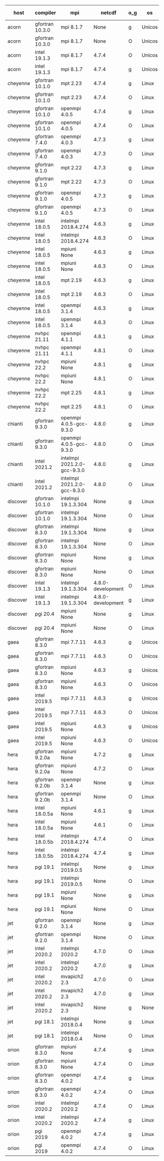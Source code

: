 

| host     | compiler                              | mpi                      | netcdf        | o_g        | os       | build       | u_pass          | u_fail          | s_pass            | s_fail            | e_pass             | e_fail             | nuopc_pass       | nuopc_fail       | artifacts link          |
|----------|---------------------------------------|--------------------------|---------------|------------|----------|-------------|-----------------|-----------------|-------------------|-------------------|--------------------|--------------------|------------------|------------------|-------------------------|
| acorn | gfortran 10.3.0 | mpi 8.1.7  | None  | g | Unicos | FAIL | None | None | None | None | None | None | None | None | <a href="https://github.com/esmf-org/esmf-test-artifacts/tree/26a4fbe11ce3080fcc44b02d1a1092610abb900c/develop/gfortran/10.3.0/g/mpi/8.1.7" target="_blank">26a4fbe</a> | 
| acorn | gfortran 10.3.0 | mpi 8.1.7  | None  | O | Unicos | FAIL | None | None | None | None | None | None | None | None | <a href="https://github.com/esmf-org/esmf-test-artifacts/tree/0ad344677deb8d9564b1e12cfeec29c3c0c4537d/develop/gfortran/10.3.0/O/mpi/8.1.7" target="_blank">0ad3446</a> | 
| acorn | intel 19.1.3 | mpi 8.1.7  | 4.7.4  | O | Unicos | FAIL | None | None | None | None | None | None | None | None | <a href="https://github.com/esmf-org/esmf-test-artifacts/tree/1bac13cd83600e140dadd367100b64277cb8ae90/develop/intel/19.1.3/O/mpi/8.1.7" target="_blank">1bac13c</a> | 
| acorn | intel 19.1.3 | mpi 8.1.7  | 4.7.4  | g | Unicos | FAIL | None | None | None | None | None | None | None | None | <a href="https://github.com/esmf-org/esmf-test-artifacts/tree/effaa9cb3a1d56e4a78d5b6f06191779a9f7156e/develop/intel/19.1.3/g/mpi/8.1.7" target="_blank">effaa9c</a> | 
| cheyenne | gfortran 10.1.0 | mpt 2.23  | 4.7.4  | g | Linux | PASS | 13870 | 0 | 49 | 0 | 80 | 0 | 50 | 2 | <a href="https://github.com/esmf-org/esmf-test-artifacts/tree/92220b6bcbe2d409ea9bb6abb80dae5f65f00b0f/develop/gfortran/10.1.0/g/mpt/2.23" target="_blank">92220b6</a> | 
| cheyenne | gfortran 10.1.0 | mpt 2.23  | 4.7.4  | O | Linux | PASS | 13870 | 0 | 49 | 0 | 80 | 0 | 50 | 2 | <a href="https://github.com/esmf-org/esmf-test-artifacts/tree/057dc2096799174b7b46c4670e886fc9f2069222/develop/gfortran/10.1.0/O/mpt/2.23" target="_blank">057dc20</a> | 
| cheyenne | gfortran 10.1.0 | openmpi 4.0.5  | 4.7.4  | g | Linux | PASS | 13870 | 0 | 49 | 0 | 80 | 0 | 50 | 2 | <a href="https://github.com/esmf-org/esmf-test-artifacts/tree/6cebd66193a453640d75dcb6353f5c347cf68136/develop/gfortran/10.1.0/g/openmpi/4.0.5" target="_blank">6cebd66</a> | 
| cheyenne | gfortran 10.1.0 | openmpi 4.0.5  | 4.7.4  | O | Linux | PASS | 13870 | 0 | 49 | 0 | 80 | 0 | 50 | 2 | <a href="https://github.com/esmf-org/esmf-test-artifacts/tree/2aded702a70231a02e0dd6276b21c483d2b3df1a/develop/gfortran/10.1.0/O/openmpi/4.0.5" target="_blank">2aded70</a> | 
| cheyenne | gfortran 7.4.0 | openmpi 4.0.3  | 4.7.3  | g | Linux | PASS | 13870 | 0 | 49 | 0 | 80 | 0 | 50 | 2 | <a href="https://github.com/esmf-org/esmf-test-artifacts/tree/7172d96f24624d520fb30e69d8629e7bd76fe0e6/develop/gfortran/7.4.0/g/openmpi/4.0.3" target="_blank">7172d96</a> | 
| cheyenne | gfortran 7.4.0 | openmpi 4.0.3  | 4.7.3  | O | Linux | PASS | 13870 | 0 | 49 | 0 | 80 | 0 | 50 | 2 | <a href="https://github.com/esmf-org/esmf-test-artifacts/tree/2549812a021376038eda238b0e4cc38297697dc8/develop/gfortran/7.4.0/O/openmpi/4.0.3" target="_blank">2549812</a> | 
| cheyenne | gfortran 9.1.0 | mpt 2.22  | 4.7.3  | g | Linux | PASS | 13870 | 0 | 49 | 0 | 80 | 0 | 50 | 2 | <a href="https://github.com/esmf-org/esmf-test-artifacts/tree/d676fd1fc8d7b34d198554c37172791c6a97523f/develop/gfortran/9.1.0/g/mpt/2.22" target="_blank">d676fd1</a> | 
| cheyenne | gfortran 9.1.0 | mpt 2.22  | 4.7.3  | O | Linux | PASS | 13870 | 0 | 49 | 0 | 80 | 0 | 50 | 2 | <a href="https://github.com/esmf-org/esmf-test-artifacts/tree/6f3ba6e6323f580f7b30c0ed1fb37ec8de24ecb6/develop/gfortran/9.1.0/O/mpt/2.22" target="_blank">6f3ba6e</a> | 
| cheyenne | gfortran 9.1.0 | openmpi 4.0.5  | 4.7.3  | g | Linux | PASS | 13870 | 0 | 49 | 0 | 80 | 0 | 50 | 2 | <a href="https://github.com/esmf-org/esmf-test-artifacts/tree/1140091f9c498a6815b8a192a26467ee3caabe25/develop/gfortran/9.1.0/g/openmpi/4.0.5" target="_blank">1140091</a> | 
| cheyenne | gfortran 9.1.0 | openmpi 4.0.5  | 4.7.3  | O | Linux | PASS | 13870 | 0 | 49 | 0 | 80 | 0 | 50 | 2 | <a href="https://github.com/esmf-org/esmf-test-artifacts/tree/eaf37d23b57502f484749b8dc28c4abc1b80f30a/develop/gfortran/9.1.0/O/openmpi/4.0.5" target="_blank">eaf37d2</a> | 
| cheyenne | intel 18.0.5 | intelmpi 2018.4.274  | 4.6.3  | g | Linux | PASS | 13870 | 0 | 49 | 0 | 80 | 0 | 50 | 2 | <a href="https://github.com/esmf-org/esmf-test-artifacts/tree/23cfdf3ab9145b705a040cd13e79211ec13eeeb6/develop/intel/18.0.5/g/intelmpi/2018.4.274" target="_blank">23cfdf3</a> | 
| cheyenne | intel 18.0.5 | intelmpi 2018.4.274  | 4.6.3  | O | Linux | PASS | 13870 | 0 | 49 | 0 | 80 | 0 | 50 | 2 | <a href="https://github.com/esmf-org/esmf-test-artifacts/tree/49de5ada74fa5f4a9588a2d71085355212cb8f05/develop/intel/18.0.5/O/intelmpi/2018.4.274" target="_blank">49de5ad</a> | 
| cheyenne | intel 18.0.5 | mpiuni None  | 4.6.3  | g | Linux | PASS | 12314 | 0 | 8 | 0 | 43 | 0 | None | None | <a href="https://github.com/esmf-org/esmf-test-artifacts/tree/becc1a569fdda4c480ccb3424dd294b920cae0d8/develop/intel/18.0.5/g/mpiuni/None" target="_blank">becc1a5</a> | 
| cheyenne | intel 18.0.5 | mpiuni None  | 4.6.3  | O | Linux | PASS | 12314 | 0 | 8 | 0 | 43 | 0 | None | None | <a href="https://github.com/esmf-org/esmf-test-artifacts/tree/aba1e66aea80a2d36486cc1fd3a644b8f92aafe2/develop/intel/18.0.5/O/mpiuni/None" target="_blank">aba1e66</a> | 
| cheyenne | intel 18.0.5 | mpt 2.19  | 4.6.3  | g | Linux | PASS | 13870 | 0 | 49 | 0 | 80 | 0 | 50 | 2 | <a href="https://github.com/esmf-org/esmf-test-artifacts/tree/7e91040db6f948e05fe295d97eeec2801726a3e3/develop/intel/18.0.5/g/mpt/2.19" target="_blank">7e91040</a> | 
| cheyenne | intel 18.0.5 | mpt 2.19  | 4.6.3  | O | Linux | PASS | 13870 | 0 | 49 | 0 | 80 | 0 | 50 | 2 | <a href="https://github.com/esmf-org/esmf-test-artifacts/tree/e42c14b892616904a973e9469f581452f244f523/develop/intel/18.0.5/O/mpt/2.19" target="_blank">e42c14b</a> | 
| cheyenne | intel 18.0.5 | openmpi 3.1.4  | 4.6.3  | g | Linux | PASS | 13870 | 0 | 49 | 0 | 80 | 0 | 50 | 2 | <a href="https://github.com/esmf-org/esmf-test-artifacts/tree/f75ff3a30a66bd7dd17a593e7f6a9b8e46823c7a/develop/intel/18.0.5/g/openmpi/3.1.4" target="_blank">f75ff3a</a> | 
| cheyenne | intel 18.0.5 | openmpi 3.1.4  | 4.6.3  | O | Linux | PASS | 13870 | 0 | 49 | 0 | 80 | 0 | 50 | 2 | <a href="https://github.com/esmf-org/esmf-test-artifacts/tree/43484256246ed731b3243697b3511433eb624417/develop/intel/18.0.5/O/openmpi/3.1.4" target="_blank">4348425</a> | 
| cheyenne | nvhpc 21.11 | openmpi 4.1.1  | 4.8.1  | g | Linux | PASS | None | None | None | None | None | None | 9 | 43 | <a href="https://github.com/esmf-org/esmf-test-artifacts/tree/d41fc12f4b8e02ff8f319024f01d0d73e1449b1e/develop/nvhpc/21.11/g/openmpi/4.1.1" target="_blank">d41fc12</a> | 
| cheyenne | nvhpc 21.11 | openmpi 4.1.1  | 4.8.1  | O | Linux | PASS | None | None | None | None | None | None | 44 | 8 | <a href="https://github.com/esmf-org/esmf-test-artifacts/tree/591b5abd63e70e1311feb0426938f809c572e11c/develop/nvhpc/21.11/O/openmpi/4.1.1" target="_blank">591b5ab</a> | 
| cheyenne | nvhpc 22.2 | mpiuni None  | 4.8.1  | g | Linux | PASS | 11677 | 637 | 4 | 4 | 40 | 3 | None | None | <a href="https://github.com/esmf-org/esmf-test-artifacts/tree/207ff5c28f5b7c0d102181f0a7ac9a7da5989b75/develop/nvhpc/22.2/g/mpiuni/None" target="_blank">207ff5c</a> | 
| cheyenne | nvhpc 22.2 | mpiuni None  | 4.8.1  | O | Linux | PASS | 12312 | 2 | 8 | 0 | 43 | 0 | None | None | <a href="https://github.com/esmf-org/esmf-test-artifacts/tree/e59a6c9f59ead9691d8a0806230076f2b7279616/develop/nvhpc/22.2/O/mpiuni/None" target="_blank">e59a6c9</a> | 
| cheyenne | nvhpc 22.2 | mpt 2.25  | 4.8.1  | g | Linux | PASS | 12977 | 893 | 35 | 14 | 66 | 14 | 10 | 42 | <a href="https://github.com/esmf-org/esmf-test-artifacts/tree/d93d62bdc61fb2abf554946d7be029fa1be070fc/develop/nvhpc/22.2/g/mpt/2.25" target="_blank">d93d62b</a> | 
| cheyenne | nvhpc 22.2 | mpt 2.25  | 4.8.1  | O | Linux | PASS | 13865 | 5 | None | None | None | None | 44 | 8 | <a href="https://github.com/esmf-org/esmf-test-artifacts/tree/0d9e4551fd82cc36b58892f50a7c497117e434c5/develop/nvhpc/22.2/O/mpt/2.25" target="_blank">0d9e455</a> | 
| chianti | gfortran 9.3.0 | openmpi 4.0.5-gcc-9.3.0  | 4.8.0  | g | Linux | PASS | 13870 | 0 | 49 | 0 | 80 | 0 | 50 | 2 | <a href="https://github.com/esmf-org/esmf-test-artifacts/tree/1de7d876325927730c1edbbbba1e3314fed6cd84/develop/gfortran/9.3.0/g/openmpi/4.0.5-gcc-9.3.0" target="_blank">1de7d87</a> | 
| chianti | gfortran 9.3.0 | openmpi 4.0.5-gcc-9.3.0  | 4.8.0  | O | Linux | PASS | 13870 | 0 | 49 | 0 | 80 | 0 | 50 | 2 | <a href="https://github.com/esmf-org/esmf-test-artifacts/tree/b248cba45c8c536fe59bfe3551d3d9b83e04c128/develop/gfortran/9.3.0/O/openmpi/4.0.5-gcc-9.3.0" target="_blank">b248cba</a> | 
| chianti | intel 2021.2 | intelmpi 2021.2.0-gcc-9.3.0  | 4.8.0  | g | Linux | PASS | 13870 | 0 | 49 | 0 | 80 | 0 | 50 | 2 | <a href="https://github.com/esmf-org/esmf-test-artifacts/tree/bde233f2025a09a50842400b5a6300d1929e28b3/develop/intel/2021.2/g/intelmpi/2021.2.0-gcc-9.3.0" target="_blank">bde233f</a> | 
| chianti | intel 2021.2 | intelmpi 2021.2.0-gcc-9.3.0  | 4.8.0  | O | Linux | PASS | 13870 | 0 | 49 | 0 | 80 | 0 | 50 | 2 | <a href="https://github.com/esmf-org/esmf-test-artifacts/tree/6113a7c4673426885cd0cc12a63aa437413d54b5/develop/intel/2021.2/O/intelmpi/2021.2.0-gcc-9.3.0" target="_blank">6113a7c</a> | 
| discover | gfortran 10.1.0 | intelmpi 19.1.3.304  | None  | g | Linux | PASS | 13855 | 15 | 49 | 0 | 80 | 0 | 52 | 0 | <a href="https://github.com/esmf-org/esmf-test-artifacts/tree/b4e795a85749230fff1f43b8defa9df302f3e3ff/develop/gfortran/10.1.0/g/intelmpi/19.1.3.304" target="_blank">b4e795a</a> | 
| discover | gfortran 10.1.0 | intelmpi 19.1.3.304  | None  | O | Linux | PASS | 13855 | 15 | 49 | 0 | 80 | 0 | 52 | 0 | <a href="https://github.com/esmf-org/esmf-test-artifacts/tree/8e9be5b2fd1ccca9f59d2936d38199cf9e7c2ca3/develop/gfortran/10.1.0/O/intelmpi/19.1.3.304" target="_blank">8e9be5b</a> | 
| discover | gfortran 8.3.0 | intelmpi 19.1.3.304  | None  | g | Linux | PASS | 13855 | 15 | 49 | 0 | 80 | 0 | 52 | 0 | <a href="https://github.com/esmf-org/esmf-test-artifacts/tree/708f76e2051c8a8178a267ecb10ab7d532071080/develop/gfortran/8.3.0/g/intelmpi/19.1.3.304" target="_blank">708f76e</a> | 
| discover | gfortran 8.3.0 | intelmpi 19.1.3.304  | None  | O | Linux | PASS | 13855 | 15 | 49 | 0 | 80 | 0 | 52 | 0 | <a href="https://github.com/esmf-org/esmf-test-artifacts/tree/c8a451a0cfdbff8fca7f5e4302b6f8f6039b6e09/develop/gfortran/8.3.0/O/intelmpi/19.1.3.304" target="_blank">c8a451a</a> | 
| discover | gfortran 8.3.0 | mpiuni None  | None  | g | Linux | PASS | 12314 | 0 | 8 | 0 | 43 | 0 | None | None | <a href="https://github.com/esmf-org/esmf-test-artifacts/tree/6bfae478e4d78cf000b8ddfd1d7d86df18cd88ce/develop/gfortran/8.3.0/g/mpiuni/None" target="_blank">6bfae47</a> | 
| discover | gfortran 8.3.0 | mpiuni None  | None  | O | Linux | PASS | 12314 | 0 | 8 | 0 | 43 | 0 | None | None | <a href="https://github.com/esmf-org/esmf-test-artifacts/tree/5503628ca9d1aa04214298c19bdc57327ba29400/develop/gfortran/8.3.0/O/mpiuni/None" target="_blank">5503628</a> | 
| discover | intel 19.1.3 | intelmpi 19.1.3.304  | 4.8.0-development  | O | Linux | PASS | 13870 | 0 | 49 | 0 | 80 | 0 | 52 | 0 | <a href="https://github.com/esmf-org/esmf-test-artifacts/tree/a8fd14232886387a2e8e9d379c9d36980a5a0d38/develop/intel/19.1.3/O/intelmpi/19.1.3.304" target="_blank">a8fd142</a> | 
| discover | intel 19.1.3 | intelmpi 19.1.3.304  | 4.8.0-development  | g | Linux | PASS | 13870 | 0 | 49 | 0 | 80 | 0 | 52 | 0 | <a href="https://github.com/esmf-org/esmf-test-artifacts/tree/34dcd985fcff3744ccba8809fa0607cbcddbfb29/develop/intel/19.1.3/g/intelmpi/19.1.3.304" target="_blank">34dcd98</a> | 
| discover | pgi 20.4 | mpiuni None  | None  | g | Linux | PASS | 11683 | 631 | 4 | 4 | 40 | 3 | None | None | <a href="https://github.com/esmf-org/esmf-test-artifacts/tree/1f08949ee5b7db7f9b9894be2d6e1f3a33db84b7/develop/pgi/20.4/g/mpiuni/None" target="_blank">1f08949</a> | 
| discover | pgi 20.4 | mpiuni None  | None  | O | Linux | PASS | 0 | 7436 | 0 | 8 | 0 | 43 | None | None | <a href="https://github.com/esmf-org/esmf-test-artifacts/tree/0d811bea8349bc90f60a0683c791ff7aff742365/develop/pgi/20.4/O/mpiuni/None" target="_blank">0d811be</a> | 
| gaea | gfortran 8.3.0 | mpi 7.7.11  | 4.6.3  | g | Unicos | PASS | 13869 | 1 | 49 | 0 | 80 | 0 | 47 | 5 | <a href="https://github.com/esmf-org/esmf-test-artifacts/tree/8b599d1473a07d5e6df1e68b6e530d6d0a8e7b9f/develop/gfortran/8.3.0/g/mpi/7.7.11" target="_blank">8b599d1</a> | 
| gaea | gfortran 8.3.0 | mpi 7.7.11  | 4.6.3  | O | Unicos | PASS | 13869 | 1 | 49 | 0 | 80 | 0 | 47 | 5 | <a href="https://github.com/esmf-org/esmf-test-artifacts/tree/5893d521467a4321456f0cd62198618db97ad534/develop/gfortran/8.3.0/O/mpi/7.7.11" target="_blank">5893d52</a> | 
| gaea | gfortran 8.3.0 | mpiuni None  | 4.6.3  | g | Unicos | PASS | 12314 | 0 | 8 | 0 | 43 | 0 | None | None | <a href="https://github.com/esmf-org/esmf-test-artifacts/tree/2bee5493039489d4e30df58f1ca79d4b26df81a6/develop/gfortran/8.3.0/g/mpiuni/None" target="_blank">2bee549</a> | 
| gaea | gfortran 8.3.0 | mpiuni None  | 4.6.3  | O | Unicos | PASS | 12314 | 0 | 8 | 0 | 43 | 0 | None | None | <a href="https://github.com/esmf-org/esmf-test-artifacts/tree/62cbe4dde8a0b6fef2a872568a7d8c004ad725ca/develop/gfortran/8.3.0/O/mpiuni/None" target="_blank">62cbe4d</a> | 
| gaea | intel 2019.5 | mpi 7.7.11  | 4.6.3  | g | Unicos | PASS | 13855 | 15 | 49 | 0 | 80 | 0 | 47 | 5 | <a href="https://github.com/esmf-org/esmf-test-artifacts/tree/1d8d0c42090bc49b8987fbef91b19c3fe0284dcb/develop/intel/2019.5/g/mpi/7.7.11" target="_blank">1d8d0c4</a> | 
| gaea | intel 2019.5 | mpi 7.7.11  | 4.6.3  | O | Unicos | PASS | 13855 | 15 | 49 | 0 | 80 | 0 | 47 | 5 | <a href="https://github.com/esmf-org/esmf-test-artifacts/tree/f25af2531e9a86dcd7d8f3063374f724ad19d126/develop/intel/2019.5/O/mpi/7.7.11" target="_blank">f25af25</a> | 
| gaea | intel 2019.5 | mpiuni None  | 4.6.3  | g | Unicos | PASS | 12299 | 15 | 8 | 0 | 43 | 0 | None | None | <a href="https://github.com/esmf-org/esmf-test-artifacts/tree/e4d6d75ce9661167af44b026b6a58b42dd1f3bd4/develop/intel/2019.5/g/mpiuni/None" target="_blank">e4d6d75</a> | 
| gaea | intel 2019.5 | mpiuni None  | 4.6.3  | O | Unicos | PASS | 12299 | 15 | 8 | 0 | 43 | 0 | None | None | <a href="https://github.com/esmf-org/esmf-test-artifacts/tree/9bc0d085c1e86b7e434c2b2a836801204108f031/develop/intel/2019.5/O/mpiuni/None" target="_blank">9bc0d08</a> | 
| hera | gfortran 9.2.0a | mpiuni None  | 4.7.2  | g | Linux | PASS | 12314 | 0 | 8 | 0 | 43 | 0 | None | None | <a href="https://github.com/esmf-org/esmf-test-artifacts/tree/885f64f4c1fbf7351c525111c7082a1d73eb639f/develop/gfortran/9.2.0a/g/mpiuni/None" target="_blank">885f64f</a> | 
| hera | gfortran 9.2.0a | mpiuni None  | 4.7.2  | O | Linux | PASS | 12314 | 0 | 8 | 0 | 43 | 0 | None | None | <a href="https://github.com/esmf-org/esmf-test-artifacts/tree/48dc9464a8f44e6d0ebc52dbd81fd6bf3b849808/develop/gfortran/9.2.0a/O/mpiuni/None" target="_blank">48dc946</a> | 
| hera | gfortran 9.2.0b | openmpi 3.1.4  | None  | g | Linux | PASS | 13870 | 0 | 49 | 0 | 80 | 0 | 52 | 0 | <a href="https://github.com/esmf-org/esmf-test-artifacts/tree/00b025777b49611b03d3db32971a9d03f46ff781/develop/gfortran/9.2.0b/g/openmpi/3.1.4" target="_blank">00b0257</a> | 
| hera | gfortran 9.2.0b | openmpi 3.1.4  | None  | O | Linux | PASS | 13870 | 0 | 49 | 0 | 80 | 0 | 52 | 0 | <a href="https://github.com/esmf-org/esmf-test-artifacts/tree/c722bfe365f22ef2ba2fa535948fe6c2d92356a2/develop/gfortran/9.2.0b/O/openmpi/3.1.4" target="_blank">c722bfe</a> | 
| hera | intel 18.0.5a | mpiuni None  | 4.6.1  | g | Linux | PASS | 12314 | 0 | 8 | 0 | 43 | 0 | None | None | <a href="https://github.com/esmf-org/esmf-test-artifacts/tree/b30d0318815de9d9a1b21a60aaa4c08478e2ed0c/develop/intel/18.0.5a/g/mpiuni/None" target="_blank">b30d031</a> | 
| hera | intel 18.0.5a | mpiuni None  | 4.6.1  | O | Linux | PASS | 12314 | 0 | 8 | 0 | 43 | 0 | None | None | <a href="https://github.com/esmf-org/esmf-test-artifacts/tree/064f410ab590d1a17f37f0352ac6d9d4460de027/develop/intel/18.0.5a/O/mpiuni/None" target="_blank">064f410</a> | 
| hera | intel 18.0.5b | intelmpi 2018.4.274  | 4.7.4  | O | Linux | PASS | 13870 | 0 | 49 | 0 | 80 | 0 | 52 | 0 | <a href="https://github.com/esmf-org/esmf-test-artifacts/tree/34661cc067f03f2e5234792616d774c0ea1335d1/develop/intel/18.0.5b/O/intelmpi/2018.4.274" target="_blank">34661cc</a> | 
| hera | intel 18.0.5b | intelmpi 2018.4.274  | 4.7.4  | g | Linux | PASS | 13870 | 0 | 49 | 0 | 80 | 0 | 52 | 0 | <a href="https://github.com/esmf-org/esmf-test-artifacts/tree/5bcb1ca8baea52a0bc6005de7130bde7d41abd2d/develop/intel/18.0.5b/g/intelmpi/2018.4.274" target="_blank">5bcb1ca</a> | 
| hera | pgi 19.1 | intelmpi 2019.0.5  | None  | g | Linux | PASS | None | None | None | None | None | None | None | None | <a href="https://github.com/esmf-org/esmf-test-artifacts/tree/e567af5138ec6742c92b67c515ca96e8f624b63e/develop/pgi/19.1/g/intelmpi/2019.0.5" target="_blank">e567af5</a> | 
| hera | pgi 19.1 | intelmpi 2019.0.5  | None  | O | Linux | PASS | None | None | None | None | None | None | None | None | <a href="https://github.com/esmf-org/esmf-test-artifacts/tree/4c9a71a00ab2079351f504bfd4cb00df9d2ea6b5/develop/pgi/19.1/O/intelmpi/2019.0.5" target="_blank">4c9a71a</a> | 
| hera | pgi 19.1 | mpiuni None  | None  | g | Linux | PASS | 11683 | 631 | 4 | 4 | 40 | 3 | None | None | <a href="https://github.com/esmf-org/esmf-test-artifacts/tree/67f56555f296520af127819c18eb08c8e6bb8298/develop/pgi/19.1/g/mpiuni/None" target="_blank">67f5655</a> | 
| hera | pgi 19.1 | mpiuni None  | None  | O | Linux | PASS | 11683 | 631 | 6 | 2 | 40 | 3 | None | None | <a href="https://github.com/esmf-org/esmf-test-artifacts/tree/590a40935c4163e7dd42885d9399cade9b4732e9/develop/pgi/19.1/O/mpiuni/None" target="_blank">590a409</a> | 
| jet | gfortran 9.2.0 | openmpi 3.1.4  | None  | g | Linux | PASS | 13870 | 0 | 49 | 0 | 80 | 0 | 52 | 0 | <a href="https://github.com/esmf-org/esmf-test-artifacts/tree/09fd7fbfb0193baa0179eeffa73aebe514086d77/develop/gfortran/9.2.0/g/openmpi/3.1.4" target="_blank">09fd7fb</a> | 
| jet | gfortran 9.2.0 | openmpi 3.1.4  | None  | O | Linux | PASS | 13870 | 0 | 49 | 0 | 80 | 0 | 52 | 0 | <a href="https://github.com/esmf-org/esmf-test-artifacts/tree/c76e8b3460e12d2a2fc44ac292da5ef1739d0f31/develop/gfortran/9.2.0/O/openmpi/3.1.4" target="_blank">c76e8b3</a> | 
| jet | intel 2020.2 | intelmpi 2020.2  | 4.7.0  | O | Linux | PASS | 13870 | 0 | 49 | 0 | 80 | 0 | 52 | 0 | <a href="https://github.com/esmf-org/esmf-test-artifacts/tree/6be3278688974206e370af17f8e5c2b8b0fb6bf4/develop/intel/2020.2/O/intelmpi/2020.2" target="_blank">6be3278</a> | 
| jet | intel 2020.2 | intelmpi 2020.2  | 4.7.0  | g | Linux | PASS | 13870 | 0 | 49 | 0 | 80 | 0 | 52 | 0 | <a href="https://github.com/esmf-org/esmf-test-artifacts/tree/a867ee7faa461e7a30560add971e1270bd5dcb5d/develop/intel/2020.2/g/intelmpi/2020.2" target="_blank">a867ee7</a> | 
| jet | intel 2020.2 | mvapich2 2.3  | 4.7.0  | O | Linux | FAIL | None | None | None | None | None | None | None | None | <a href="https://github.com/esmf-org/esmf-test-artifacts/tree/5a27d1a4c517cb2171749352c7fc0827ecc58731/develop/intel/2020.2/O/mvapich2/2.3" target="_blank">5a27d1a</a> | 
| jet | intel 2020.2 | mvapich2 2.3  | 4.7.0  | g | Linux | FAIL | None | None | None | None | None | None | None | None | <a href="https://github.com/esmf-org/esmf-test-artifacts/tree/f00e99c92c4f7bc5dcf45b29f472ca10b9c4244f/develop/intel/2020.2/g/mvapich2/2.3" target="_blank">f00e99c</a> | 
| jet | intel 2020.2 | mvapich2 2.3  | None  | g | None | FAIL | None | None | None | None | None | None | None | None | <a href="https://github.com/esmf-org/esmf-test-artifacts/tree/46b07fc57b553c2d63d7764dbb2030126c771633/develop/intel/2020.2/g/mvapich2/2.3" target="_blank">46b07fc</a> | 
| jet | pgi 18.1 | intelmpi 2018.0.4  | None  | g | Linux | FAIL | None | None | None | None | None | None | None | None | <a href="https://github.com/esmf-org/esmf-test-artifacts/tree/d3077b9a975bde66136d735805402ffc419c78ea/develop/pgi/18.1/g/intelmpi/2018.0.4" target="_blank">d3077b9</a> | 
| jet | pgi 18.1 | intelmpi 2018.0.4  | None  | O | Linux | FAIL | None | None | None | None | None | None | None | None | <a href="https://github.com/esmf-org/esmf-test-artifacts/tree/8b81cee4418f0ece7e0e13b0a7efb52ad379bbd3/develop/pgi/18.1/O/intelmpi/2018.0.4" target="_blank">8b81cee</a> | 
| orion | gfortran 8.3.0 | mpiuni None  | 4.7.4  | g | Linux | PASS | 12314 | 0 | 8 | 0 | 43 | 0 | None | None | <a href="https://github.com/esmf-org/esmf-test-artifacts/tree/ce2c35fd7bb2537012ec2dd3b516e3e1e85d906b/develop/gfortran/8.3.0/g/mpiuni/None" target="_blank">ce2c35f</a> | 
| orion | gfortran 8.3.0 | mpiuni None  | 4.7.4  | O | Linux | PASS | 12314 | 0 | 8 | 0 | 43 | 0 | None | None | <a href="https://github.com/esmf-org/esmf-test-artifacts/tree/447411e800baf17a057e38d1d548918f180f102c/develop/gfortran/8.3.0/O/mpiuni/None" target="_blank">447411e</a> | 
| orion | gfortran 8.3.0 | openmpi 4.0.2  | 4.7.4  | g | Linux | PASS | 13870 | 0 | 49 | 0 | 80 | 0 | 50 | 2 | <a href="https://github.com/esmf-org/esmf-test-artifacts/tree/57cfc1ab71289c3ffd66a99407e575ac01dedf0d/develop/gfortran/8.3.0/g/openmpi/4.0.2" target="_blank">57cfc1a</a> | 
| orion | gfortran 8.3.0 | openmpi 4.0.2  | 4.7.4  | O | Linux | PASS | 13870 | 0 | 49 | 0 | 80 | 0 | 50 | 2 | <a href="https://github.com/esmf-org/esmf-test-artifacts/tree/95698a871a785e5f0961d234266ff1ebc6f4d806/develop/gfortran/8.3.0/O/openmpi/4.0.2" target="_blank">95698a8</a> | 
| orion | intel 2020.2 | intelmpi 2020.2  | 4.7.4  | O | Linux | PASS | 13870 | 0 | 49 | 0 | 80 | 0 | 50 | 2 | <a href="https://github.com/esmf-org/esmf-test-artifacts/tree/1461d831c641047f748497db5b461e6d2d9ddb80/develop/intel/2020.2/O/intelmpi/2020.2" target="_blank">1461d83</a> | 
| orion | intel 2020.2 | intelmpi 2020.2  | 4.7.4  | g | Linux | PASS | 13870 | 0 | 49 | 0 | 80 | 0 | 50 | 2 | <a href="https://github.com/esmf-org/esmf-test-artifacts/tree/b9a5ecbe75a4ec5b1a76c5d889f7ea16eadfa751/develop/intel/2020.2/g/intelmpi/2020.2" target="_blank">b9a5ecb</a> | 
| orion | pgi 2019 | openmpi 4.0.2  | 4.7.4  | g | Linux | PASS | None | None | None | None | None | None | None | None | <a href="https://github.com/esmf-org/esmf-test-artifacts/tree/16f2ef886a29d67938d3d0c6f8eb1397dab79f4a/develop/pgi/2019/g/openmpi/4.0.2" target="_blank">16f2ef8</a> | 
| orion | pgi 2019 | openmpi 4.0.2  | 4.7.4  | O | Linux | PASS | None | None | None | None | None | None | None | None | <a href="https://github.com/esmf-org/esmf-test-artifacts/tree/e8827a39a3662b34dc32f0a981a4bc5e0f0509da/develop/pgi/2019/O/openmpi/4.0.2" target="_blank">e8827a3</a> | 
